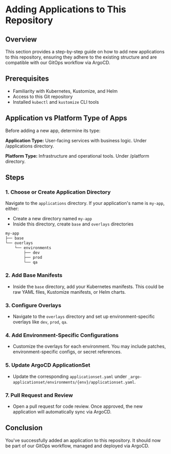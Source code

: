 # Adding Applications to This Repository

## Overview

This section provides a step-by-step guide on how to add new applications to this repository, ensuring they adhere to the existing structure and are compatible with our GitOps workflow via ArgoCD.

## Prerequisites

- Familiarity with Kubernetes, Kustomize, and Helm
- Access to this Git repository
- Installed `kubectl` and `kustomize` CLI tools

## Application vs Platform Type of Apps

Before adding a new app, determine its type:

**Application Type:** User-facing services with business logic. Under /applications directory.

**Platform Type:** Infrastructure and operational tools. Under /platform directory.

## Steps

### 1. Choose or Create Application Directory

Navigate to the `applications` directory. If your application's name is `my-app`, either:

- Create a new directory named `my-app`
- Inside this directory, create `base` and `overlays` directories

```bash
my-app
├── base
└── overlays
    └── environments
        ├── dev
        ├── prod
        └── qa
```

### 2. Add Base Manifests

- Inside the `base` directory, add your Kubernetes manifests. This could be raw YAML files, Kustomize manifests, or Helm charts.

### 3. Configure Overlays

- Navigate to the `overlays` directory and set up environment-specific overlays like `dev`, `prod`, `qa`.

### 4. Add Environment-Specific Configurations

- Customize the overlays for each environment. You may include patches, environment-specific configs, or secret references.

### 5. Update ArgoCD ApplicationSet

- Update the corresponding `applicationset.yaml` under `_argo-applicationset/environments/{env}/applicationset.yaml`.

### 7. Pull Request and Review

- Open a pull request for code review. Once approved, the new application will automatically sync via ArgoCD.

## Conclusion

You've successfully added an application to this repository. It should now be part of our GitOps workflow, managed and deployed via ArgoCD.
